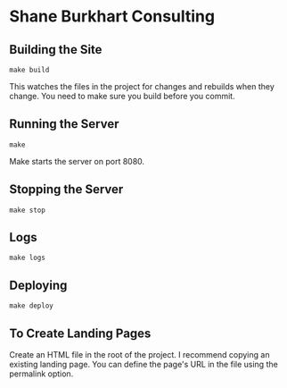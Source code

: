 # Shane Burkhart Consulting

## Building the Site

```
make build
```

This watches the files in the project for changes and rebuilds when they change. You need to make sure you build before you commit.

## Running the Server

```
make
```

Make starts the server on port 8080.

## Stopping the Server

```
make stop
```

## Logs

```
make logs
```

## Deploying

```
make deploy
```


## To Create Landing Pages

Create an HTML file in the root of the project.  I recommend copying an existing landing page. You can define the page's URL in the file using the permalink option.

